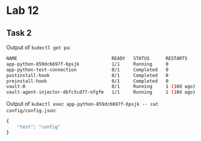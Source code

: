 # Lab 12

## Task 2

Output of `kudectl get po`:
```bash
NAME                                   READY   STATUS      RESTARTS      AGE
app-python-859dc6697f-6psjk            1/1     Running     0             76s
app-python-test-connection             0/1     Completed   0             22d
postinstall-hook                       0/1     Completed   0             9m26s
preinstall-hook                        0/1     Completed   0             9m48s
vault-0                                0/1     Running     1 (10d ago)   10d
vault-agent-injector-dbfc5cd77-nfgfm   1/1     Running     1 (10d ago)   10d
```

Output of `kubectl exec app-python-859dc6697f-6psjk -- cat config/config.json`:
```bash
{
	"test": "config"
}
```
